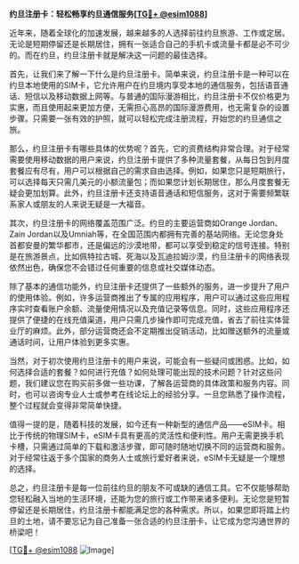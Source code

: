 **约旦注册卡：轻松畅享约旦通信服务[[TG💪+ @esim1088](https://t.me/s/esim1088)]**

近年来，随着全球化的加速发展，越来越多的人选择前往约旦旅游、工作或定居。无论是短期停留还是长期居住，拥有一张适合自己的手机卡或流量卡都是必不可少的。而在约旦，约旦注册卡就是解决这一问题的最佳选择。

首先，让我们来了解一下什么是约旦注册卡。简单来说，约旦注册卡是一种可以在约旦本地使用的SIM卡，它允许用户在约旦境内享受本地的通信服务，包括语音通话、短信以及移动数据上网等。与普通的国际漫游相比，约旦注册卡不仅价格更为实惠，而且使用起来更加方便，无需担心高昂的国际漫游费用，也无需复杂的设置步骤。只需要一张有效的护照，就可以轻松完成注册流程，开始您的约旦通信之旅。

那么，约旦注册卡有哪些具体的优势呢？首先，它的资费结构非常合理。对于经常需要使用移动数据的用户来说，约旦注册卡提供了多种流量套餐，从每日包到月度套餐应有尽有，用户可以根据自己的需求自由选择。例如，如果您只是短期旅行，可以选择每天只需几美元的小额流量包；而如果您计划长期居住，那么月度套餐无疑会更加划算。此外，约旦注册卡还支持语音通话和短信服务，这对于需要频繁联系家人或朋友的人来说无疑是一大福音。

其次，约旦注册卡的网络覆盖范围广泛。约旦的主要运营商如Orange Jordan、Zain Jordan以及Umniah等，在全国范围内都拥有完善的基站网络。无论您身处首都安曼的繁华都市，还是偏远的沙漠地带，都可以享受到稳定的信号连接。特别是在旅游景点，比如佩特拉古城、死海以及瓦迪拉姆沙漠，约旦注册卡的网络表现依然出色，确保您不会错过任何重要的信息或社交媒体动态。

除了基本的通信功能外，约旦注册卡还提供了一些额外的服务，进一步提升了用户的使用体验。例如，许多运营商推出了专属的应用程序，用户可以通过这些应用程序实时查看账户余额、流量使用情况以及充值记录等信息。同时，这些应用程序还提供了便捷的在线充值渠道，用户只需几步操作即可完成充值，省去了前往实体营业厅的麻烦。此外，部分运营商还会不定期推出促销活动，比如赠送额外的流量或通话时间，让用户体验到更多实惠。

当然，对于初次使用约旦注册卡的用户来说，可能会有一些疑问或困惑。比如，如何选择合适的套餐？如何进行充值？如何处理可能出现的技术问题？针对这些问题，我们建议您在购买前多做一些功课，了解各运营商的具体政策和服务内容。同时，也可以咨询专业人士或参考在线论坛上的经验分享。一旦您熟悉了操作流程，整个过程就会变得非常简单快捷。

值得一提的是，随着科技的发展，如今还有一种新型的通信产品——eSIM卡。相比于传统的物理SIM卡，eSIM卡具有更高的灵活性和便利性。用户无需更换手机卡槽，只需通过简单的下载和激活步骤，即可随时随地切换不同的运营商和服务。对于经常往返于多个国家的商务人士或旅行爱好者来说，eSIM卡无疑是一个理想的选择。

总之，约旦注册卡是每一位前往约旦的朋友不可或缺的通信工具。它不仅能够帮助您轻松融入当地的生活环境，还能为您的旅行或工作带来诸多便利。无论您是短暂停留还是长期居住，约旦注册卡都能满足您的各种需求。所以，如果您即将踏上约旦的土地，请不要忘记为自己准备一张合适的约旦注册卡，让它成为您沟通世界的桥梁吧！

[[TG💪+ @esim1088](https://t.me/s/esim1088) ![Image](https://i.postimg.cc/4NQfJmqS/Snipaste-2025-05-13-00-14-12.png)]